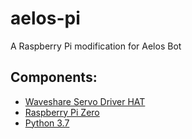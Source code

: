 # aelos-pi
A Raspberry Pi modification for Aelos Bot
## Components:
- [Waveshare Servo Driver HAT](https://www.waveshare.com/wiki/Servo_Driver_HAT)
- [Raspberry Pi Zero](https://www.raspberrypi.org/products/raspberry-pi-zero/)
- [Python 3.7](https://www.python.org/downloads/release/python-373/)
